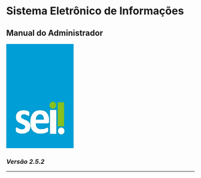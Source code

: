 # **Sistema Eletrônico de Informações**

## Manual do Administrador

![](/assets/logo-sei.png)

### _Versão 2.5.2_

---



